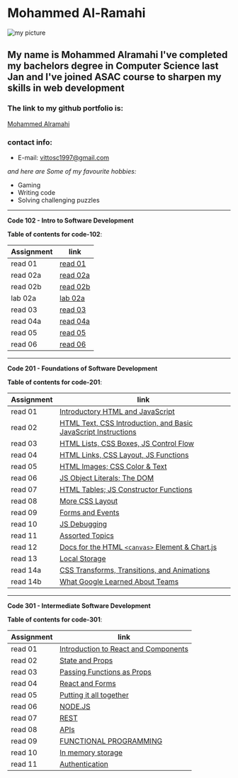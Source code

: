 # Mohammed Al-Ramahi
![my picture](https://avatars.githubusercontent.com/u/74869716?s=460&u=06325ac0289967d674bdf4a1a72518c4c3506355&v=4)
## My name is Mohammed Alramahi I've completed my bachelors degree in Computer Science last Jan and I've joined ASAC course to sharpen my skills in web development
### The link to my github portfolio is:
[Mohammed Alramahi](https://github.com/Mohammed-Alramahi)
### contact info:
- E-mail: vittosc1997@gmail.com

*and here are Some of my favourite hobbies:*
- Gaming
- Writing code
- Solving challenging puzzles

***

 **Code 102 - Intro to Software Development**

 **Table of contents for code-102**:

 | Assignment |      link                                                                           |
 | -----------| ------------------------------------------------------------------------------------| 
 | read 01    | [read 01](https://github.com/Mohammed-Alramahi/reading-notes/blob/main/102/read01.md)   |
 | read 02a   | [read 02a](https://github.com/Mohammed-Alramahi/reading-notes/blob/main/102/read02a.md) |
 | read 02b   | [read 02b](https://github.com/Mohammed-Alramahi/reading-notes/blob/main/102/read02b.md) |
 | lab 02a    | [lab 02a](https://github.com/Mohammed-Alramahi/reading-notes/blob/main/102/lab02a.md)   |
 | read 03    | [read 03](https://github.com/Mohammed-Alramahi/reading-notes/blob/main/102/read03.md)   |
 | read 04a   | [read 04a](https://github.com/Mohammed-Alramahi/reading-notes/blob/main/102/read04a.md) |
 | read 05    | [read 05](https://github.com/Mohammed-Alramahi/reading-notes/blob/main/102/read05.md)   |
 | read 06    | [read 06](https://github.com/Mohammed-Alramahi/reading-notes/blob/main/102/read06.md)   |

***
 **Code 201 - Foundations of Software Development**

 **Table of contents for code-201**:

 | Assignment |      link                                                                           |
 | -----------| ------------------------------------------------------------------------------------| 
 | read 01    | [Introductory HTML and JavaScript](https://github.com/Mohammed-Alramahi/reading-notes/blob/main/201/class-01.md)   |
 | read 02   | [HTML Text, CSS Introduction, and Basic JavaScript Instructions](https://github.com/Mohammed-Alramahi/reading-notes/blob/main/201/class-02.md) |
 | read 03   | [HTML Lists, CSS Boxes, JS Control Flow](https://github.com/Mohammed-Alramahi/reading-notes/blob/main/201/class-03.md) |
 | read 04   | [HTML Links, CSS Layout, JS Functions](https://github.com/Mohammed-Alramahi/reading-notes/blob/main/201/class-04.md)   |
 | read 05    | [HTML Images; CSS Color & Text](https://github.com/Mohammed-Alramahi/reading-notes/blob/main/201/class-05.md)   |
 | read 06   | [JS Object Literals; The DOM](https://github.com/Mohammed-Alramahi/reading-notes/blob/main/201/class-06.md) |
 | read 07   | [HTML Tables; JS Constructor Functions](https://github.com/Mohammed-Alramahi/reading-notes/blob/main/201/class-07.md)   |
 | read 08    | [More CSS Layout](https://github.com/Mohammed-Alramahi/reading-notes/blob/main/201/class-08.md)   |
 | read 09   | [Forms and Events](https://github.com/Mohammed-Alramahi/reading-notes/blob/main/201/class-09.md) |
 | read 10   | [JS Debugging](https://github.com/Mohammed-Alramahi/reading-notes/blob/main/201/class-10.md) |
 | read 11   | [Assorted Topics](https://github.com/Mohammed-Alramahi/reading-notes/blob/main/201/class-11.md)|
 | read 12    | [Docs for the HTML `<canvas>` Element & Chart.js](https://github.com/Mohammed-Alramahi/reading-notes/blob/main/201/class-12.md)   |
 | read 13   | [Local Storage](https://github.com/Mohammed-Alramahi/reading-notes/blob/main/201/class-13.md) |
 | read 14a   | [CSS Transforms, Transitions, and Animations](https://github.com/Mohammed-Alramahi/reading-notes/blob/main/201/class-14a.md)   |
 | read 14b    | [What Google Learned About Teams](https://github.com/Mohammed-Alramahi/reading-notes/blob/main/201/class-14b.md)   |

***
 **Code 301 - Intermediate Software Development**

 **Table of contents for code-301**:

| Assignment |      link                                                                           |
 | -----------| ------------------------------------------------------------------------------------| 
 | read 01    | [Introduction to React and Components](https://github.com/Mohammed-Alramahi/reading-notes/blob/main/301/read01.md)   |
 | read 02    | [State and Props](https://github.com/Mohammed-Alramahi/reading-notes/blob/main/301/read02.md)   |
 | read 03    | [Passing Functions as Props](https://github.com/Mohammed-Alramahi/reading-notes/blob/main/301/read03.md)   |
 | read 04    | [React and Forms](https://github.com/Mohammed-Alramahi/reading-notes/blob/main/301/read04.md)   |
 | read 05    | [Putting it all together](https://github.com/Mohammed-Alramahi/reading-notes/blob/main/301/read05.md)   |
 | read 06    | [NODE.JS](https://github.com/Mohammed-Alramahi/reading-notes/blob/main/301/read06.md)   |
 | read 07    | [REST](https://github.com/Mohammed-Alramahi/reading-notes/blob/main/301/read07.md)   |
 | read 08    | [APIs](https://github.com/Mohammed-Alramahi/reading-notes/blob/main/301/read08.md)   |
 | read 09    | [FUNCTIONAL PROGRAMMING](https://github.com/Mohammed-Alramahi/reading-notes/blob/main/301/read09.md)   |
 | read 10    | [In memory storage](https://github.com/Mohammed-Alramahi/reading-notes/blob/main/301/read10.md)   |
 | read 11    | [Authentication](https://github.com/Mohammed-Alramahi/reading-notes/blob/main/301/read11.md)   |

